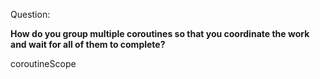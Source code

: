 Question:

**How do you group multiple coroutines so that you coordinate the work and wait for all of them to complete?**

<div class="hint">
  coroutineScope
</div>

